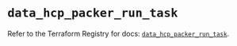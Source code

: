 # `data_hcp_packer_run_task`

Refer to the Terraform Registry for docs: [`data_hcp_packer_run_task`](https://registry.terraform.io/providers/hashicorp/hcp/0.96.0/docs/data-sources/packer_run_task).
